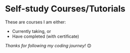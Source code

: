 # Self-study Courses/Tutorials

These are courses I am either:
+ Currently taking, or
+ Have completed (with certificate)

*Thanks for following my coding journey!* 😊
